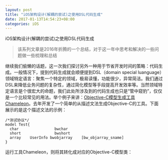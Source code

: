 ```yaml
---
layout: post
title: "iOS架构设计(解耦的尝试)之使用DSL代码生成"
date: 2017-01-13T14:54:23+08:00
categories: iOS
---
```



iOS架构设计(解耦的尝试)之使用DSL代码生成

> 该系列文章是2016年折腾的一个总结，对于这一年中思考和解决的一些问题做一些梳理和总结

继续我们偷懒的话题，这一次我们探讨另外一种用于节省开发时间的策略：代码生成。一般情况下，提到代码生成就会顺便提到DSL（domain special luanguage）领域特定语言：聚焦一个特定的领域，极易读懂，功能很少，异常简洁。我们通过DSL来降低业务问题的复杂性，通过简化模型等手段提高开发效率等。当然领域特定语言是个很宏大的命题，我们此处所涉及到的代码生成也只是“管中窥豹”，仅仅是一个比较常见的用法。举个例子来讲：[Objective-C模型生成工具Chameleon](https://github.com/yishuiliunian/Chameleon)。去年开发了一个简单的从描述文法生成Objective-C的工具。下面展示的是这个描述文法的示例：

``` 
/*测试协议*/
model Test{
  char                bwchar
  short               bwshort
  array    UserInfo bwobjarray    [bw_objarray_sname]
}
```

运行工具Chameleon，则将其转化成对应的Objective-C模型类：

